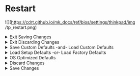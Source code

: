 # Restart

![](https://cdrt.github.io/mk_docs/ref/bios/settings/thinkpad/img
   /tp_restart.png)

<details><summary>Exit Saving Changes</summary>

Exit Setup and save your changes.

!!! info ""
    The option requires additional confirmation.

</details>

<details><summary>Exit Discarding Changes</summary>

Exit Setup without saving changes.

!!! info ""
    The following changes WILL NOT be discarded and must be reset within ThinkPad Setup: <br> - Date & Time <br>- Supervisor Password <br>- Power-on password <br>- Hard disk password <br>

!!! info ""
    The option requires additional confirmation.

</details>
<details><summary>Save Custom Defaults -and- Load Custom Defaults</summary>

This feature was introduced in 2023 products and allows you to create a custom set of default settings that differ from the factory defaults. These custom default settings can be applied to the system again using the Load Custom Defaults option in the UI or by pressing F9. When custom default settings have been saved and F9 is pressed, a dialog will appear with the option to select Factory Defaults or Custom Defaults.

It is important to note that Security, Date & Time, and Boot Order settings are excluded from the custom defaults.

!!! info ""
    If a user performs the Reset System to Factory Defaults function under the Security menu, the custom defaults will be cleared and the system will revert back to the factory default settings.

The following WMI methods are available to exercise this feature and are subject to Supervisor Password or Certificate-based authentication:

- Lenovo_SaveCustomDefaultSettings
- Lenovo_SaveCustomDefaultSettingsEx
- Lenovo_LoadCustomDefaultSettings
- Lenovo_LoadCustomDefaultSettingsEx
- Lenovo_LoadFactoryDefaultSettings

</details>

<details><summary>Load Setup Defaults -or- Load Factory Defaults</summary>

Load default values for all Setup items. The name shown in BIOS Setup for this feature changed to Load Factory Defaults in 2023 products.

!!! info ""
    The following changes WILL NOT be discarded and must be reset within ThinkPad Setup: <br> - Security <br>- Date & Time <br>

</details>

<details><summary>OS Optimized Defaults</summary>

Whether to enable OS Optimized Defaults for the following:

- Secure Boot
- Secure RollBack Prevention
- Virtualization features

!!! info ""
    Select ‘On’ to meet Microsoft (R) Windows 10 (R) Certification Requirement.

!!! info ""
    When switching from ‘Enabled’ state the option will require additional confirmation.

Possible options:

1.	**Off** - Default.
2.	On



</details>

<details><summary>Discard Changes</summary>

Load previous values for most Setup items.

!!! info ""
    The following changes WILL NOT be discarded and must be reset within ThinkPad Setup: <br> - Date & Time <br> - Supervisor password <br> - Power-on password <br> - Hard disk password <br> 

!!! info ""
    The option requires additional confirmation.


</details>

<details><summary>Save Changes</summary>

Save Setup data.


</details>
